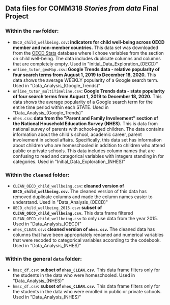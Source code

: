 ## Data files for COMM318 _Stories from data_ Final Project

     
### Within the `raw` folder:   
     
* `OECD_child_wellbeing.csv`__: indicators for child well-being across OECD member and non-member countries.__ 
    This data set was downloaded from the [OECD Stats](https://stats.oecd.org/) database where I chose variables from the section on child well-being. The data includes duplicate columns and columns that are completely empty.
    Used in "Initial_Data_Exploration_(OECD)"
* `online_tutor_geoMap.csv`__: Google Trends data - relative popularity of four search terms from August 1, 2019 to December 18, 2020.__ 
    This data shows the average WEEKLY popularity of a Google search term.
    Used in "Data_Analysis_(Google_Trends)"
* `online_tutor_multiTimeline.csv`__: Google Trends data - state popularity of four search terms from August 1, 2019 to December 18, 2020.__ 
    This data shows the average popularity of a Google search term for the entire time period within each STATE.
    Used in "Data_Analysis_(Google_Trends)"
* `nhes.csv`__: data from the "Parent and Family Involvement" section of the National Household Education Survey (NHES).__
    This is data from national survey of parents with school-aged children. The data contains information about the child's school, academic career, parent involvement in school affairs. Specifically, this data set has information about children who are homeschooled in addition to children who attend public or private schools. This data includes column names that are confusing to read and categorical variables with integers standing in for categories.
    Used in "Initial_Data_Exploration_(NHES)"

### Within the `cleaned` folder:   
* `CLEAN_OECD_child_wellbeing.csv`__: cleaned version of `OECD_child_wellbeing.csv`.__
    The cleaned version of this data has removed duplicate columns and made the column names easier to understand.
    Used in "Data_Analysis_(OECD)"
* `OECD_child_wellbeing_2015.csv`__: subset of `CLEAN_OECD_child_wellbeing.csv`.__
    This data frame filtered `CLEAN_OECD_child_wellbeing.csv` to only use data from the year 2015.
    Used in "Data_Analysis_(OECD)"
* `nhes_CLEAN.csv`__: cleaned version of `nhes.csv`.__
    The cleaned data has columns that have been appropriately renamed and numerical variables that were recoded to categorical variables according to the codebook.
    Used in "Data_Analysis_(NHES)"


### Within the general `data` folder:
* `hmsc_df.csv`__: subset of `nhes_CLEAN.csv`.__
    This data frame filters only for the students in the data who were homeschooled.
    Used in "Data_Analysis_(NHES)"
* `hmsc_df.csv`__: subset of `nhes_CLEAN.csv`.__
    This data frame filters only for the students in the data who were enrolled in public or private schools.
    Used in "Data_Analysis_(NHES)"
